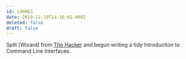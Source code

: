 ```yaml
---
id: id0063
date: 2019-12-10T14:16:01.000Z
deleted: false
draft: false
---
```


Split \[Wizard\] from [The Hacker][1] and begun writing a tidy Introduction to Command Line Interfaces.

[1]: the-hacker.html